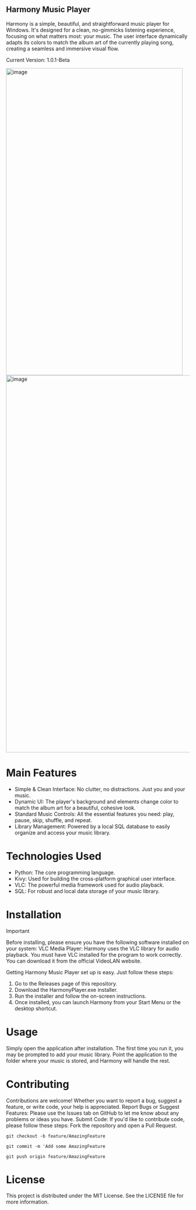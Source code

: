 ## Harmony Music Player
Harmony is a simple, beautiful, and straightforward music player for Windows. It's designed for a clean, no-gimmicks listening experience, focusing on what matters most: your music. The user interface dynamically adapts its colors to match the album art of the currently playing song, creating a seamless and immersive visual flow.

Current Version: 1.0.1-Beta

<img width="484" height="840" alt="image" src="https://github.com/user-attachments/assets/25514536-cf37-4c63-ade6-ab0bd837b2d8" />
<img width="1919" height="1032" alt="image" src="https://github.com/user-attachments/assets/85c9714e-f5cb-48d7-bd03-96516f992fca" />


# Main Features

- Simple & Clean Interface: No clutter, no distractions. Just you and your music.
- Dynamic UI: The player's background and elements change color to match the album art for a beautiful, cohesive look.
- Standard Music Controls: All the essential features you need: play, pause, skip, shuffle, and repeat.
- Library Management: Powered by a local SQL database to easily organize and access your music library.

# Technologies Used

- Python: The core programming language.
- Kivy: Used for building the cross-platform graphical user interface.
- VLC: The powerful media framework used for audio playback.
- SQL: For robust and local data storage of your music library.

# Installation

> [!IMPORTANT]
> Before installing, please ensure you have the following software installed on your system:
> VLC Media Player: Harmony uses the VLC library for audio playback. You must have VLC installed for the program to work correctly. You can download it from the official VideoLAN website.

Getting Harmony Music Player set up is easy. Just follow these steps:

1. Go to the Releases page of this repository.
2. Download the HarmonyPlayer.exe installer.
3. Run the installer and follow the on-screen instructions.
4. Once installed, you can launch Harmony from your Start Menu or the desktop shortcut.

# Usage
Simply open the application after installation. The first time you run it, you may be prompted to add your music library. Point the application to the folder where your music is stored, and Harmony will handle the rest.

# Contributing

Contributions are welcome! Whether you want to report a bug, suggest a feature, or write code, your help is appreciated.
Report Bugs or Suggest Features: Please use the Issues tab on GitHub to let me know about any problems or ideas you have.
Submit Code: If you'd like to contribute code, please follow these steps:
Fork the repository and open a Pull Request.
~~~
git checkout -b feature/AmazingFeature

git commit -m 'Add some AmazingFeature

git push origin feature/AmazingFeature
~~~
# License
This project is distributed under the MIT License. See the LICENSE file for more information.

